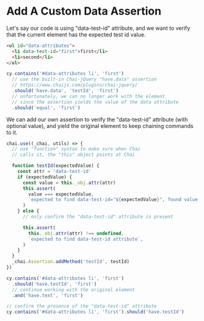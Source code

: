 # Add A Custom Data Assertion

Let's say our code is using "data-test-id" attribute, and we want to verify that the current element has the expected test id value.

<!-- fiddle Check data test id -->

```html
<ul id="data-attributes">
  <li data-test-id="first">first</li>
  <li>second</li>
</ul>
```

```js
cy.contains('#data-attributes li', 'first')
  // use the built-in Chai-jQuery "have.data" assertion
  // https://www.chaijs.com/plugins/chai-jquery/
  .should('have.data', 'testId', 'first')
  // unfortunately, we can no longer work with the element
  // since the assertion yields the value of the data attribute
  .should('equal', 'first')
```

We can add our own assertion to verify the "data-test-id" attribute (with optional value), and yield the original element to keep chaining commands to it.

```js
chai.use((_chai, utils) => {
  // use "function" syntax to make sure when Chai
  // calls it, the "this" object points at Chai

  function testId(expectedValue) {
    const attr = 'data-test-id'
    if (expectedValue) {
      const value = this._obj.attr(attr)
      this.assert(
        value === expectedValue,
        `expected to find data-test-id="${expectedValue}", found value "${value}"`,
      )
    } else {
      // only confirm the "data-test-id" attribute is present

      this.assert(
        this._obj.attr(attr) !== undefined,
        `expected to find data-test-id attribute`,
      )
    }
  }
  _chai.Assertion.addMethod('testId', testId)
})

cy.contains('#data-attributes li', 'first')
  .should('have.testId', 'first')
  // continue working with the original element
  .and('have.text', 'first')

// confirm the presence of the "data-test-id" attribute
cy.contains('#data-attributes li', 'first').should('have.testId')
```

<!-- fiddle-end -->
